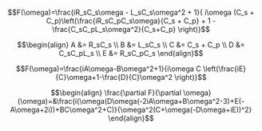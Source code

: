 $$F(\omega)=\frac{iR_sC_s\omega - L_sC_s\omega^2 + 1}{ i\omega (C_s + C_p)\left(\frac{iR_sC_pC_s\omega}{C_s + C_p} + 1 - \frac{C_sC_pL_s\omega^2}{C_s+C_p} \right)}$$

$$\begin{align}
A &= R_sC_s \\
B &= L_sC_s \\
C &= C_s + C_p \\
D &= C_sC_pL_s \\
E &= R_sC_pC_s
\end{align}$$

$$F(\omega)=\frac{iA\omega-B\omega^2+1}{i\omega C \left(\frac{iE}{C}\omega+1-\frac{D}{C}\omega^2 \right)}$$



$$\begin{align} \frac{\partial F}{\partial \omega}(\omega)=&\frac{i(\omega(D\omega(-2iA\omega+B\omega^2-3)+E(-A\omega+2i))+BC\omega^2+C)}{\omega^2(C+\omega(-D\omega+iE))^2}
\end{align}$$